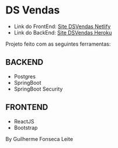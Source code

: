 # DS Vendas
 - Link do FrontEnd: [Site DSVendas Netlify](https://dsvendas-guilhermefonseca.netlify.app)
 - Link do BackEnd: [Site DSVendas Heroku](https://sds3-gfl1987.herokuapp.com/)

Projeto feito com as seguintes ferramentas: 
## BACKEND
 - Postgres
 - SpringBoot
 - SpringBoot Security

## FRONTEND
 - ReactJS
 - Bootstrap

 By Guilherme Fonseca Leite
